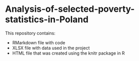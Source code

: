 # Analysis-of-selected-poverty-statistics-in-Poland

This repository contains:
- RMarkdown file with code
- XLSX file with data used in the project
- HTML file that was created using the knitr package in R
